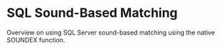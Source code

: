 # SQL Sound-Based Matching
Overview on using SQL Server sound-based matching using the native SOUNDEX function.
